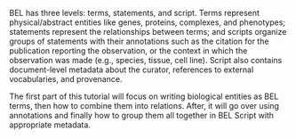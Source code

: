 BEL has three levels: terms, statements, and script. Terms represent physical/abstract entities like genes, proteins, complexes, and phenotypes; statements represent the relationships between terms; and scripts organize groups of statements with their annotations such as the citation for the publication reporting the observation, or the context in which the observation was made \(e.g., species, tissue, cell line\). Script also contains document-level metadata about the curator, references to external vocabularies, and provenance.

The first part of this tutorial will focus on writing biological entities as BEL terms, then how to combine them into relations. After, it will go over using annotations and finally how to group them all together in BEL Script with appropriate metadata.
